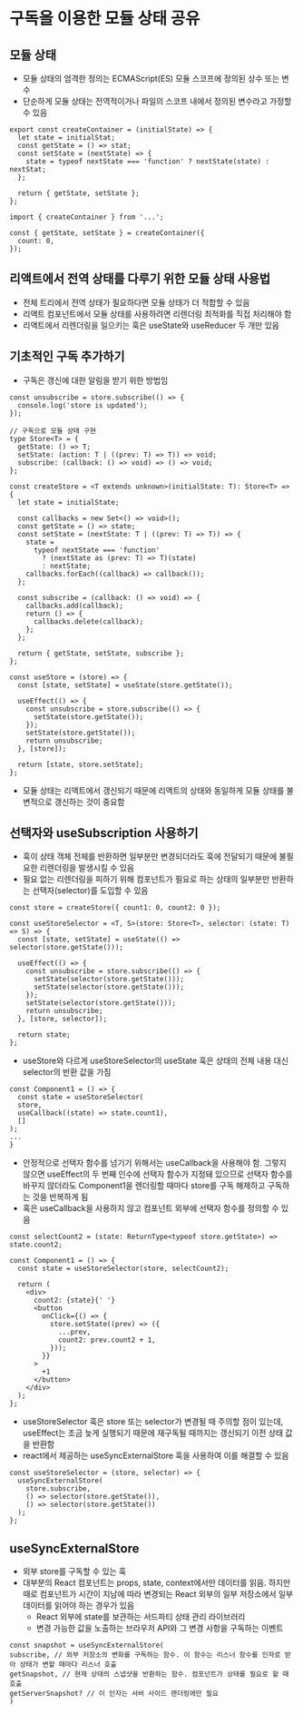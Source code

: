 # 구독을 이용한 모듈 상태 공유

## 모듈 상태

- 모듈 상태의 엄격한 정의는 ECMAScript(ES) 모듈 스코프에 정의된 상수 또는 변수
- 단순하게 모듈 상태는 전역적이거나 파일의 스코프 내에서 정의된 변수라고 가정할 수 있음

```tsx
export const createContainer = (initialState) => {
  let state = initialStat;
  const getState = () => stat;
  const setState = (nextState) => {
    state = typeof nextState === 'function' ? nextState(state) : nextStat;
  };

  return { getState, setState };
};
```

```tsx
import { createContainer } from '...';

const { getState, setState } = createContainer({
  count: 0,
});
```

## 리액트에서 전역 상태를 다루기 위한 모듈 상태 사용법

- 전체 트리에서 전역 상태가 필요하다면 모듈 상태가 더 적합할 수 있음
- 리액트 컴포넌트에서 모듈 상태를 사용하려면 리렌더링 최적화를 직접 처리해야 함
- 리액트에서 리렌더링을 일으키는 훅은 useState와 useReducer 두 개만 있음

## 기초적인 구독 추가하기

- 구독은 갱신에 대한 알림을 받기 위한 방법임

```tsx
const unsubscribe = store.subscribe(() => {
  console.log('store is updated');
});
```

```tsx
// 구독으로 모듈 상태 구현
type Store<T> = {
  getState: () => T;
  setState: (action: T | ((prev: T) => T)) => void;
  subscribe: (callback: () => void) => () => void;
};

const createStore = <T extends unknown>(initialState: T): Store<T> => {
  let state = initialState;

  const callbacks = new Set<() => void>();
  const getState = () => state;
  const setState = (nextState: T | ((prev: T) => T)) => {
    state =
      typeof nextState === 'function'
        ? (nextState as (prev: T) => T)(state)
        : nextState;
    callbacks.forEach((callback) => callback());
  };

  const subscribe = (callback: () => void) => {
    callbacks.add(callback);
    return () => {
      callbacks.delete(callback);
    };
  };

  return { getState, setState, subscribe };
};
```

```tsx
const useStore = (store) => {
  const [state, setState] = useState(store.getState());

  useEffect(() => {
    const unsubscribe = store.subscribe(() => {
      setState(store.getState());
    });
    setState(store.getState());
    return unsubscribe;
  }, [store]);

  return [state, store.setState];
};
```

- 모듈 상태는 리액트에서 갱신되기 때문에 리액트의 상태와 동일하게 모듈 상태를 불변적으로 갱신하는 것이 중요함

## 선택자와 useSubscription 사용하기

- 훅이 상태 객체 전체를 반환하면 일부분만 변경되더라도 훅에 전달되기 때문에 불필요한 리렌더링을 발생시킬 수 있음
- 필요 없는 리렌더링을 피하기 위해 컴포넌트가 필요로 하는 상태의 일부분만 반환하는 선택자(selector)를 도입할 수 있음

```tsx
const store = createStore({ count1: 0, count2: 0 });

const useStoreSelector = <T, S>(store: Store<T>, selector: (state: T) => S) => {
  const [state, setState] = useState(() => selector(store.getState()));

  useEffect(() => {
    const unsubscribe = store.subscribe(() => {
      setState(selector(store.getState()));
      setState(selector(store.getState()));
    });
    setState(selector(store.getState()));
    return unsubscribe;
  }, [store, selector]);

  return state;
};
```

- useStore와 다르게 useStoreSelector의 useState 훅은 상태의 전체 내용 대신 selector의 반환 값을 가짐

```tsx
const Component1 = () => {
  const state = useStoreSelector(
  store,
  useCallback((state) => state.count1),
  []
);
...
}
```

- 안정적으로 선택자 함수를 넘기기 위해서는 useCallback을 사용해야 함. 그렇지 않으면 useEffect의 두 번째 인수에 선택자 함수가 지정돼 있으므로 선택자 함수를 바꾸지 않더라도 Component1을 렌더링할 때마다 store를 구독 해제하고 구독하는 것을 반복하게 됨
- 혹은 useCallback을 사용하지 않고 컴포넌트 외부에 선택자 함수를 정의할 수 있음

```tsx
const selectCount2 = (state: ReturnType<typeof store.getState>) => state.count2;

const Component1 = () => {
  const state = useStoreSelector(store, selectCount2);

  return (
    <div>
      count2: {state}{' '}
      <button
        onClick={() => {
          store.setState((prev) => ({
            ...prev,
            count2: prev.count2 + 1,
          }));
        }}
      >
        +1
      </button>
    </div>
  );
};
```

- useStoreSelector 훅은 store 또는 selector가 변경될 때 주의할 점이 있는데, useEffect는 조금 늦게 실행되기 때문에 재구독될 때까지는 갱신되기 이전 상태 값을 반환함
- react에서 제공하는 useSyncExternalStore 훅을 사용하여 이를 해결할 수 있음

```tsx
const useStoreSelector = (store, selector) => {
  useSyncExternalStore(
    store.subscribe,
    () => selector(store.getState()),
    () => selector(store.getState())
  );
};
```

## useSyncExternalStore

- 외부 store를 구독할 수 있는 훅
- 대부분의 React 컴포넌트는 props, state, context에서만 데이터를 읽음. 하지만 때로 컴포넌트가 시간이 지남에 따라 변경되는 React 외부의 일부 저장소에서 일부 데이터를 읽어야 하는 경우가 있음
  - React 외부에 state를 보관하는 서드파티 상태 관리 라이브러리
  - 변경 가능한 값을 노출하는 브라우저 API와 그 변경 사항을 구독하는 이벤트

```tsx
const snapshot = useSyncExternalStore(
subscribe, // 외부 저장소의 변화를 구독하는 함수. 이 함수는 리스너 함수를 인자로 받아 상태가 변할 때마다 리스너 호출
getSnapshot, // 현재 상태의 스냅샷을 반환하는 함수. 컴포넌트가 상태를 필요로 할 때 호출
getServerSnapshot? // 이 인자는 서버 사이드 렌더링에만 필요
)
```
